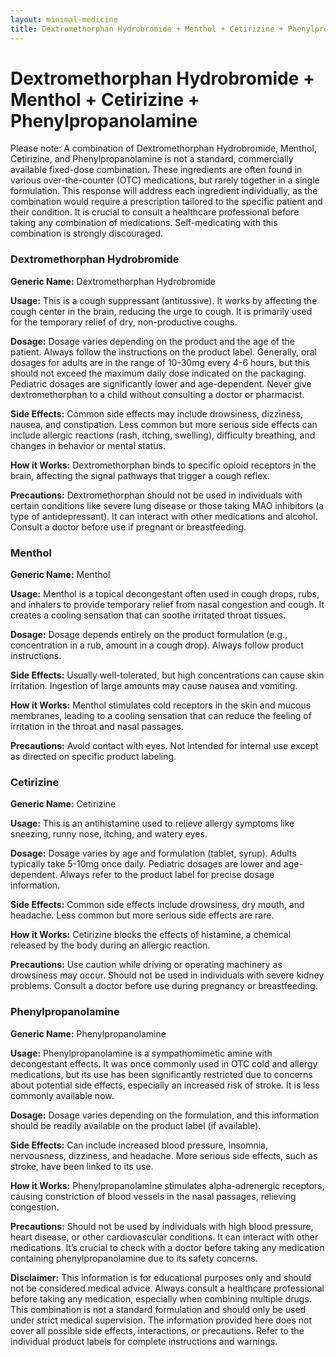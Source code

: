 ```yaml
---
layout: minimal-medicine
title: Dextromethorphan Hydrobromide + Menthol + Cetirizine + Phenylpropanolamine
---
```


# Dextromethorphan Hydrobromide + Menthol + Cetirizine + Phenylpropanolamine
Please note:  A combination of Dextromethorphan Hydrobromide, Menthol, Cetirizine, and Phenylpropanolamine is not a standard, commercially available fixed-dose combination.  These ingredients are often found in various over-the-counter (OTC) medications, but rarely together in a single formulation. This response will address each ingredient individually, as the combination would require a prescription tailored to the specific patient and their condition.  It is crucial to consult a healthcare professional before taking any combination of medications.  Self-medicating with this combination is strongly discouraged.


### Dextromethorphan Hydrobromide

**Generic Name:** Dextromethorphan Hydrobromide

**Usage:**  This is a cough suppressant (antitussive). It works by affecting the cough center in the brain, reducing the urge to cough. It is primarily used for the temporary relief of dry, non-productive coughs.

**Dosage:** Dosage varies depending on the product and the age of the patient. Always follow the instructions on the product label. Generally, oral dosages for adults are in the range of 10-30mg every 4-6 hours, but this should not exceed the maximum daily dose indicated on the packaging. Pediatric dosages are significantly lower and age-dependent.  Never give dextromethorphan to a child without consulting a doctor or pharmacist.

**Side Effects:** Common side effects may include drowsiness, dizziness, nausea, and constipation.  Less common but more serious side effects can include allergic reactions (rash, itching, swelling), difficulty breathing, and changes in behavior or mental status.

**How it Works:** Dextromethorphan binds to specific opioid receptors in the brain, affecting the signal pathways that trigger a cough reflex.

**Precautions:** Dextromethorphan should not be used in individuals with certain conditions like severe lung disease or those taking MAO inhibitors (a type of antidepressant).  It can interact with other medications and alcohol. Consult a doctor before use if pregnant or breastfeeding.

### Menthol

**Generic Name:** Menthol

**Usage:** Menthol is a topical decongestant often used in cough drops, rubs, and inhalers to provide temporary relief from nasal congestion and cough. It creates a cooling sensation that can soothe irritated throat tissues.

**Dosage:** Dosage depends entirely on the product formulation (e.g., concentration in a rub, amount in a cough drop). Always follow product instructions.

**Side Effects:** Usually well-tolerated, but high concentrations can cause skin irritation.  Ingestion of large amounts may cause nausea and vomiting.

**How it Works:** Menthol stimulates cold receptors in the skin and mucous membranes, leading to a cooling sensation that can reduce the feeling of irritation in the throat and nasal passages.

**Precautions:** Avoid contact with eyes.  Not intended for internal use except as directed on specific product labeling.


### Cetirizine

**Generic Name:** Cetirizine

**Usage:** This is an antihistamine used to relieve allergy symptoms like sneezing, runny nose, itching, and watery eyes.

**Dosage:**  Dosage varies by age and formulation (tablet, syrup).  Adults typically take 5-10mg once daily.  Pediatric dosages are lower and age-dependent.  Always refer to the product label for precise dosage information.

**Side Effects:**  Common side effects include drowsiness, dry mouth, and headache.  Less common but more serious side effects are rare.

**How it Works:** Cetirizine blocks the effects of histamine, a chemical released by the body during an allergic reaction.

**Precautions:** Use caution while driving or operating machinery as drowsiness may occur. Should not be used in individuals with severe kidney problems. Consult a doctor before use during pregnancy or breastfeeding.


### Phenylpropanolamine

**Generic Name:** Phenylpropanolamine

**Usage:**  Phenylpropanolamine is a sympathomimetic amine with decongestant effects. It was once commonly used in OTC cold and allergy medications, but its use has been significantly restricted due to concerns about potential side effects, especially an increased risk of stroke.  It is less commonly available now.

**Dosage:**  Dosage varies depending on the formulation, and this information should be readily available on the product label (if available).  

**Side Effects:**  Can include increased blood pressure, insomnia, nervousness, dizziness, and headache.  More serious side effects, such as stroke, have been linked to its use.

**How it Works:** Phenylpropanolamine stimulates alpha-adrenergic receptors, causing constriction of blood vessels in the nasal passages, relieving congestion.

**Precautions:**  Should not be used by individuals with high blood pressure, heart disease, or other cardiovascular conditions. It can interact with other medications.  It’s crucial to check with a doctor before taking any medication containing phenylpropanolamine due to its safety concerns.



**Disclaimer:** This information is for educational purposes only and should not be considered medical advice.  Always consult a healthcare professional before taking any medication, especially when combining multiple drugs.  This combination is not a standard formulation and should only be used under strict medical supervision.  The information provided here does not cover all possible side effects, interactions, or precautions.  Refer to the individual product labels for complete instructions and warnings.
